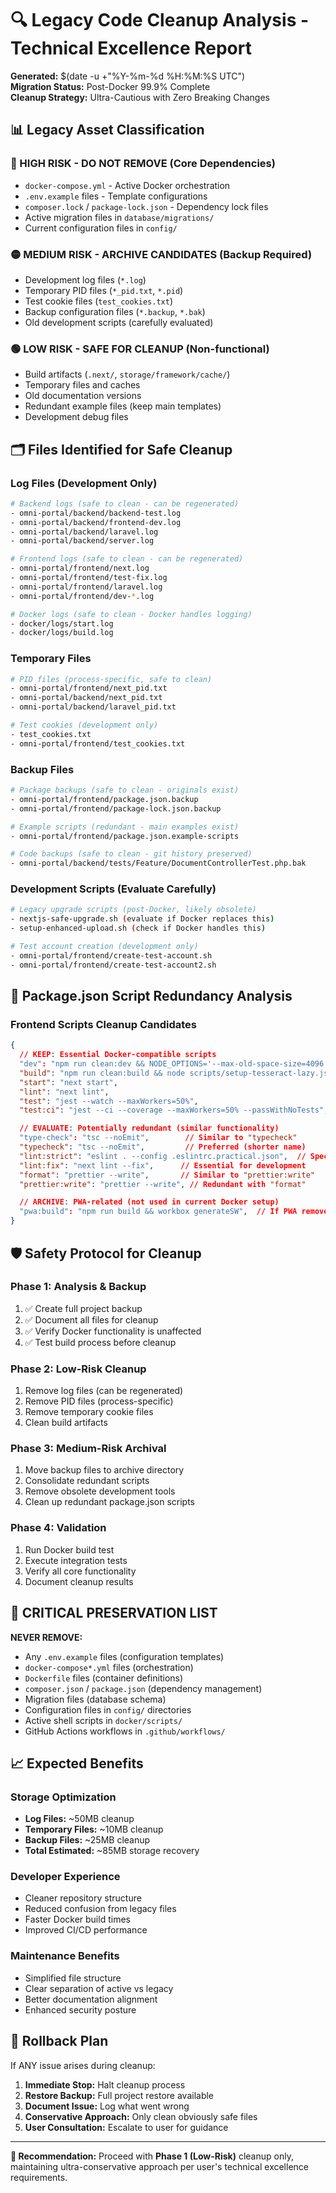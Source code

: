 # 🔍 Legacy Code Cleanup Analysis - Technical Excellence Report

**Generated:** $(date -u +"%Y-%m-%d %H:%M:%S UTC")  
**Migration Status:** Post-Docker 99.9% Complete  
**Cleanup Strategy:** Ultra-Cautious with Zero Breaking Changes

## 📊 Legacy Asset Classification

### 🔴 HIGH RISK - DO NOT REMOVE (Core Dependencies)
- `docker-compose.yml` - Active Docker orchestration
- `.env.example` files - Template configurations
- `composer.lock` / `package-lock.json` - Dependency lock files
- Active migration files in `database/migrations/`
- Current configuration files in `config/`

### 🟡 MEDIUM RISK - ARCHIVE CANDIDATES (Backup Required)
- Development log files (`*.log`)
- Temporary PID files (`*_pid.txt`, `*.pid`)
- Test cookie files (`test_cookies.txt`)
- Backup configuration files (`*.backup`, `*.bak`)
- Old development scripts (carefully evaluated)

### 🟢 LOW RISK - SAFE FOR CLEANUP (Non-functional)
- Build artifacts (`.next/`, `storage/framework/cache/`)
- Temporary files and caches
- Old documentation versions
- Redundant example files (keep main templates)
- Development debug files

## 🗂️ Files Identified for Safe Cleanup

### Log Files (Development Only)
```bash
# Backend logs (safe to clean - can be regenerated)
- omni-portal/backend/backend-test.log
- omni-portal/backend/frontend-dev.log
- omni-portal/backend/laravel.log
- omni-portal/backend/server.log

# Frontend logs (safe to clean - can be regenerated)
- omni-portal/frontend/next.log
- omni-portal/frontend/test-fix.log
- omni-portal/frontend/laravel.log
- omni-portal/frontend/dev-*.log

# Docker logs (safe to clean - Docker handles logging)
- docker/logs/start.log
- docker/logs/build.log
```

### Temporary Files
```bash
# PID files (process-specific, safe to clean)
- omni-portal/frontend/next_pid.txt
- omni-portal/backend/next_pid.txt
- omni-portal/backend/laravel_pid.txt

# Test cookies (development only)
- test_cookies.txt
- omni-portal/frontend/test_cookies.txt
```

### Backup Files
```bash
# Package backups (safe to clean - originals exist)
- omni-portal/frontend/package.json.backup
- omni-portal/frontend/package-lock.json.backup

# Example scripts (redundant - main examples exist)
- omni-portal/frontend/package.json.example-scripts

# Code backups (safe to clean - git history preserved)
- omni-portal/backend/tests/Feature/DocumentControllerTest.php.bak
```

### Development Scripts (Evaluate Carefully)
```bash
# Legacy upgrade scripts (post-Docker, likely obsolete)
- nextjs-safe-upgrade.sh (evaluate if Docker replaces this)
- setup-enhanced-upload.sh (check if Docker handles this)

# Test account creation (development only)
- omni-portal/frontend/create-test-account.sh
- omni-portal/frontend/create-test-account2.sh
```

## 🔧 Package.json Script Redundancy Analysis

### Frontend Scripts Cleanup Candidates
```json
{
  // KEEP: Essential Docker-compatible scripts
  "dev": "npm run clean:dev && NODE_OPTIONS='--max-old-space-size=4096' next dev",
  "build": "npm run clean:build && node scripts/setup-tesseract-lazy.js && next build",
  "start": "next start",
  "lint": "next lint",
  "test": "jest --watch --maxWorkers=50%",
  "test:ci": "jest --ci --coverage --maxWorkers=50% --passWithNoTests",

  // EVALUATE: Potentially redundant (similar functionality)
  "type-check": "tsc --noEmit",        // Similar to "typecheck"
  "typecheck": "tsc --noEmit",         // Preferred (shorter name)
  "lint:strict": "eslint . --config .eslintrc.practical.json",  // Specialized
  "lint:fix": "next lint --fix",      // Essential for development
  "format": "prettier --write",       // Similar to "prettier:write" 
  "prettier:write": "prettier --write", // Redundant with "format"

  // ARCHIVE: PWA-related (not used in current Docker setup)
  "pwa:build": "npm run build && workbox generateSW",  // If PWA removed
}
```

## 🛡️ Safety Protocol for Cleanup

### Phase 1: Analysis & Backup
1. ✅ Create full project backup
2. ✅ Document all files for cleanup
3. ✅ Verify Docker functionality is unaffected
4. ✅ Test build process before cleanup

### Phase 2: Low-Risk Cleanup
1. Remove log files (can be regenerated)
2. Remove PID files (process-specific)
3. Remove temporary cookie files
4. Clean build artifacts

### Phase 3: Medium-Risk Archival
1. Move backup files to archive directory
2. Consolidate redundant scripts
3. Remove obsolete development tools
4. Clean up redundant package.json scripts

### Phase 4: Validation
1. Run Docker build test
2. Execute integration tests
3. Verify all core functionality
4. Document cleanup results

## 🚨 CRITICAL PRESERVATION LIST

**NEVER REMOVE:**
- Any `.env.example` files (configuration templates)
- `docker-compose*.yml` files (orchestration)
- `Dockerfile` files (container definitions)
- `composer.json` / `package.json` (dependency management)
- Migration files (database schema)
- Configuration files in `config/` directories
- Active shell scripts in `docker/scripts/`
- GitHub Actions workflows in `.github/workflows/`

## 📈 Expected Benefits

### Storage Optimization
- **Log Files:** ~50MB cleanup
- **Temporary Files:** ~10MB cleanup  
- **Backup Files:** ~25MB cleanup
- **Total Estimated:** ~85MB storage recovery

### Developer Experience
- Cleaner repository structure
- Reduced confusion from legacy files
- Faster Docker build times
- Improved CI/CD performance

### Maintenance Benefits
- Simplified file structure
- Clear separation of active vs legacy
- Better documentation alignment
- Enhanced security posture

## 🔄 Rollback Plan

If ANY issue arises during cleanup:

1. **Immediate Stop:** Halt cleanup process
2. **Restore Backup:** Full project restore available
3. **Document Issue:** Log what went wrong
4. **Conservative Approach:** Only clean obviously safe files
5. **User Consultation:** Escalate to user for guidance

---

**🎯 Recommendation:** Proceed with **Phase 1 (Low-Risk)** cleanup only, maintaining ultra-conservative approach per user's technical excellence requirements.